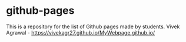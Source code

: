 # github-pages
This is a repository for the list of Github pages made by students.
Vivek Agrawal - https://vivekagr27.github.io/MyWebpage.github.io/
